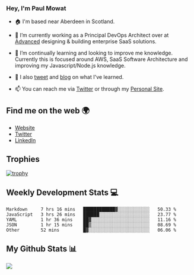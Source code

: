 ### Hey, I'm Paul Mowat

- 🏠 I'm based near Aberdeen in Scotland.
- 💼 I’m currently working as a Principal DevOps Architect over at [Advanced](https://www.oneadvanced.com/) designing & building enterprise SaaS solutions.
- 📖 I’m continually learning and looking to improve me knowledge. Currently this is focused around AWS, SaaS Software Architecture and improving my Javascript/Node.js knowledge.
- 📔 I also [tweet](https://twitter.com/paul_mowat) and [blog](https://www.paulmowat.co.uk/blog) on what I've learned.

- 📫 You can reach me via [Twitter](https://twitter.com/paul_mowat) or through my [Personal Site](https://www.paulmowat.co.uk).


## Find me on the web 🌍

- [Website](https://www.paulmowat.co.uk)
- [Twitter](https://twitter.com/paul_mowat)
- [LinkedIn](https://www.linkedin.com/in/paulmowat)

## Trophies

[![trophy](https://github-profile-trophy.vercel.app/?username=paulmowat)](https://github.com/ryo-ma/github-profile-trophy)

## Weekly Development Stats 💻

<!--START_SECTION:waka-->
```text
Markdown     7 hrs 16 mins   ████████████▓░░░░░░░░░░░░   50.33 % 
JavaScript   3 hrs 26 mins   ██████░░░░░░░░░░░░░░░░░░░   23.77 % 
YAML         1 hr 36 mins    ██▓░░░░░░░░░░░░░░░░░░░░░░   11.16 % 
JSON         1 hr 15 mins    ██▒░░░░░░░░░░░░░░░░░░░░░░   08.69 % 
Other        52 mins         █▓░░░░░░░░░░░░░░░░░░░░░░░   06.06 % 
```
<!--END_SECTION:waka-->

## My Github Stats 📊

![](https://github-readme-stats.vercel.app/api?username=paulmowat&show_icons=true&count_private=true)
